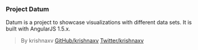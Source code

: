 ### **Project Datum**

Datum is a project to showcase visualizations with different data sets. It is built with AngularJS 1.5.x.

> By krishnaxv [GitHub/krishnaxv](http://krishnaxv.github.io/) [Twitter/krishnaxv](https://twitter.com/krishnaxv___)
